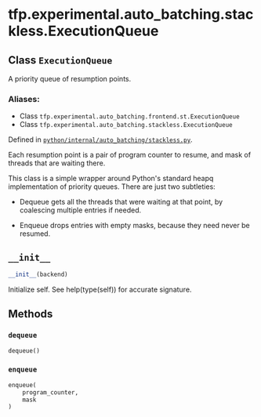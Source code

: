 <div itemscope itemtype="http://developers.google.com/ReferenceObject">
<meta itemprop="name" content="tfp.experimental.auto_batching.stackless.ExecutionQueue" />
<meta itemprop="path" content="Stable" />
<meta itemprop="property" content="__init__"/>
<meta itemprop="property" content="dequeue"/>
<meta itemprop="property" content="enqueue"/>
</div>

# tfp.experimental.auto_batching.stackless.ExecutionQueue

## Class `ExecutionQueue`

A priority queue of resumption points.



### Aliases:

* Class `tfp.experimental.auto_batching.frontend.st.ExecutionQueue`
* Class `tfp.experimental.auto_batching.stackless.ExecutionQueue`



Defined in [`python/internal/auto_batching/stackless.py`](https://github.com/tensorflow/probability/tree/master/tensorflow_probability/python/internal/auto_batching/stackless.py).

<!-- Placeholder for "Used in" -->

Each resumption point is a pair of program counter to resume, and mask of
threads that are waiting there.

This class is a simple wrapper around Python's standard heapq implementation
of priority queues.  There are just two subtleties:

- Dequeue gets all the threads that were waiting at that point, by coalescing
  multiple entries if needed.

- Enqueue drops entries with empty masks, because they need never be resumed.

<h2 id="__init__"><code>__init__</code></h2>

``` python
__init__(backend)
```

Initialize self.  See help(type(self)) for accurate signature.




## Methods

<h3 id="dequeue"><code>dequeue</code></h3>

``` python
dequeue()
```




<h3 id="enqueue"><code>enqueue</code></h3>

``` python
enqueue(
    program_counter,
    mask
)
```






